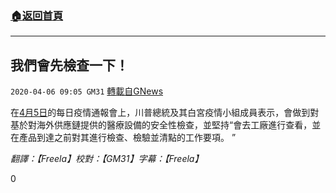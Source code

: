 ###  [:house:返回首頁](https://github.com/ourhimalayas/txt)
---

## 我們會先檢查一下！
`2020-04-06 09:05 GM31` [轉載自GNews](https://gnews.org/zh-hant/163852/)

在[4月5日](https://www.youtube.com/watch?v=XJyCc8QbWAE&amp;&amp;feature=youtu.be)的每日疫情通報會上，川普總統及其白宮疫情小組成員表示，會做到對基於對海外供應鏈提供的醫療設備的安全性檢查，並堅持“會去工廠進行查看，並在產品到達之前對其進行檢查、檢驗並清點的工作要項。 ”

*翻譯：【Freela】校對：【GM31】字幕：【Freela】*

0
